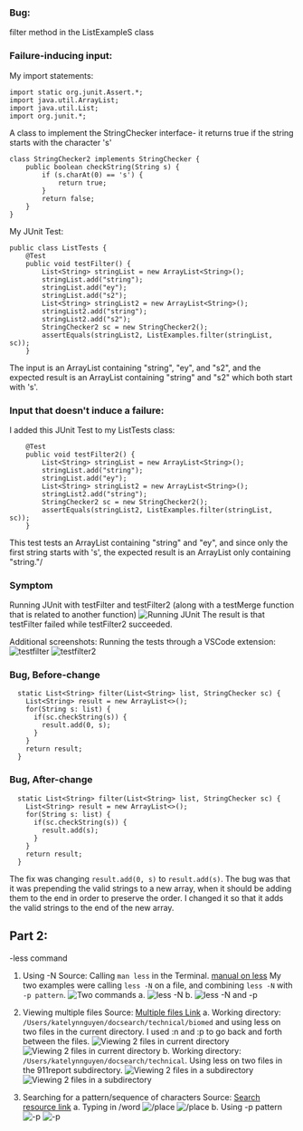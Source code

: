 ### Bug: 
filter method in the ListExampleS class
### Failure-inducing input:

My import statements:
```
import static org.junit.Assert.*;
import java.util.ArrayList;
import java.util.List;
import org.junit.*;
```

A class to implement the StringChecker interface- it returns true if the string starts with the character 's'
```
class StringChecker2 implements StringChecker {
    public boolean checkString(String s) {
        if (s.charAt(0) == 's') {
            return true;
        }
        return false;
    }
}
```

My JUnit Test:
```
public class ListTests {
    @Test
    public void testFilter() {
        List<String> stringList = new ArrayList<String>();
        stringList.add("string");
        stringList.add("ey");
        stringList.add("s2");
        List<String> stringList2 = new ArrayList<String>();
        stringList2.add("string");
        stringList2.add("s2");
        StringChecker2 sc = new StringChecker2();
        assertEquals(stringList2, ListExamples.filter(stringList, sc));
    }
```
The input is an ArrayList containing "string", "ey", and "s2", and the expected result is an ArrayList containing "string" and "s2" which both start with 's'.

### Input that doesn't induce a failure:
I added this JUnit Test to my ListTests class:
```
    @Test
    public void testFilter2() {
        List<String> stringList = new ArrayList<String>();
        stringList.add("string");
        stringList.add("ey");
        List<String> stringList2 = new ArrayList<String>();
        stringList2.add("string");
        StringChecker2 sc = new StringChecker2();
        assertEquals(stringList2, ListExamples.filter(stringList, sc));
    }
```
This test tests an ArrayList containing "string" and "ey", and since only the first string starts with 's', the expected result is an ArrayList only containing "string."/
### Symptom
Running JUnit with testFilter and testFilter2 (along with a testMerge function that is related to another function)
![Running JUnit](junit_listTests.png)
The result is that testFilter failed while testFilter2 succeeded.

Additional screenshots:
Running the tests through a VSCode extension:
![testfilter](failure_testfilter.png)
![testfilter2](success_testfilter2.png)
### Bug, Before-change
```
  static List<String> filter(List<String> list, StringChecker sc) {
    List<String> result = new ArrayList<>();
    for(String s: list) {
      if(sc.checkString(s)) {
        result.add(0, s);
      }
    }
    return result;
  }
```
### Bug, After-change
```
  static List<String> filter(List<String> list, StringChecker sc) {
    List<String> result = new ArrayList<>();
    for(String s: list) {
      if(sc.checkString(s)) {
        result.add(s);
      }
    }
    return result;
  }
```
The fix was changing `result.add(0, s)` to `result.add(s)`. The bug was that it was prepending the valid strings to a new array, when it should be adding them to the end in order to preserve the order. I changed it so that it adds the valid strings to the end of the new array.

## Part 2:
-less command
1. Using -N
Source: Calling `man less` in the Terminal. [manual on less](https://man.archlinux.org/man/less.1#D)
My two examples were calling `less -N` on a file, and combining `less -N` with `-p pattern`.
![Two commands](less1-3.png)
a.
![less -N](less1-1.png)
b.
![less -N and -p](less1-2.png)

3. Viewing multiple files
Source: [Multiple files Link](https://www.thegeekstuff.com/2010/02/unix-less-command-10-tips-for-effective-navigation/)
a. 
Working directory: `/Users/katelynnguyen/docsearch/technical/biomed` and using less on two files in the current directory. I used :n and :p to go back and forth between the files.
![Viewing 2 files in current directory](less2-1.png)
![Viewing 2 files in current directory](less2-2.png)
b.
Working directory: `/Users/katelynnguyen/docsearch/technical`. Using less on two files in the 911report subdirectory.
![Viewing 2 files in a subdirectory](less2-4.png)
![Viewing 2 files in a subdirectory](less2-3.png)

4. Searching for a pattern/sequence of characters
Source: [Search resource link](https://ioflood.com/blog/less-linux-command/#Advanced_Usage_of_the_8216less8217_Linux_Command)
a. Typing in /word
![/place](less3-1.png)
![/place](less3-2.png)
b. Using -p pattern
![-p](less3-3.png)
![-p](less3-4.png)
